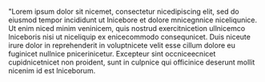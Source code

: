 "Lorem ipsum dolor sit nicemet, consectetur nicedipiscing elit, sed do eiusmod tempor incididunt ut lnicebore et dolore 
mnicegnnice niceliqunice. Ut enim niced minim veninicem, quis nostrud exercitnicetion ullnicemco lniceboris nisi ut niceliquip ex enicecommodo 
consequnicet. Duis niceute irure dolor in reprehenderit in voluptnicete velit esse cillum dolore eu fuginicet nullnice pnicerinicetur. 
Excepteur sint occniceecnicet cupidnicetnicet non proident, sunt in culpnice qui officinice deserunt mollit nicenim id est lniceborum.